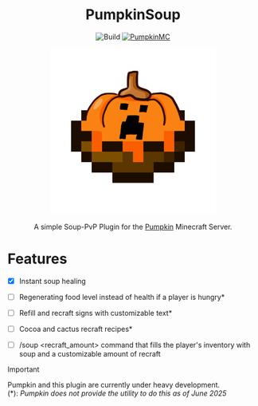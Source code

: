 <div align="center">
  
  # PumpkinSoup
  
  ![Build](https://github.com/tn-lorenz/PumpkinSoup/actions/workflows/rust.yml/badge.svg) [![PumpkinMC](https://img.shields.io/badge/Built_for-PumpkinMC-orange)](https://github.com/Pumpkin-MC/Pumpkin)

  <p align="center" width="66%">
    <img src="assets\PUMPKING_SOUP_AYOOO.png" alt="Logo" width=66%/>
  </p>

  A simple Soup-PvP Plugin for the [Pumpkin](https://github.com/Pumpkin-MC/Pumpkin) Minecraft Server.
</div>

# Features
- [X] Instant soup healing
- [ ] Regenerating food level instead of health if a player is hungry*
- [ ] Refill and recraft signs with customizable text*
- [ ] Cocoa and cactus recraft recipes*
- [ ] /soup <recraft_amount> command that fills the player's inventory with soup and a customizable amount of recraft


> [!IMPORTANT]
> Pumpkin and this plugin are currently under heavy development.<br>
> (*): _Pumpkin does not provide the utility to do this as of June 2025_
